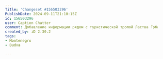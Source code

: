 ```yaml
---
Title: 'Changeset #156503296'
PublishDate: 2024-09-11T21:10:15Z
id: 156503296
user: Caption Chatter
comment: Добавление информации рядом с туристической тропой Ластва Грбальска - Зечево село
created_by: iD 2.30.2
tags:
- Montenegro
- Budva

---
```

